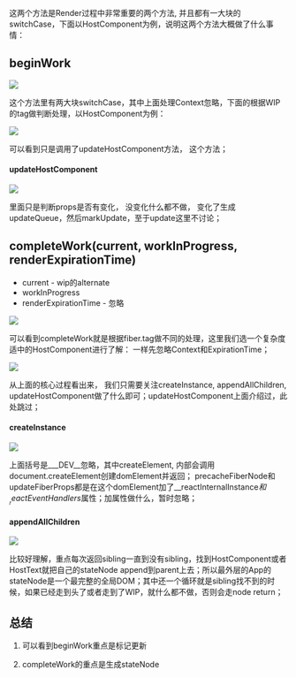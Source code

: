 这两个方法是Render过程中非常重要的两个方法, 并且都有一大块的switchCase，下面以HostComponent为例，说明这两个方法大概做了什么事情：

## beginWork

![](https://img.alicdn.com/tfs/TB1GE3uueL2gK0jSZPhXXahvXXa-479-617.jpg)

这个方法里有两大块switchCase，其中上面处理Context忽略，下面的根据WIP的tag做判断处理，以HostComponent为例：

![](https://img.alicdn.com/tfs/TB1_mIAueH2gK0jSZJnXXaT1FXa-460-51.jpg)

可以看到只是调用了updateHostComponent方法， 这个方法；

#### updateHostComponent

![](https://img.alicdn.com/tfs/TB1hJZxueH2gK0jSZFEXXcqMpXa-666-306.jpg)

里面只是判断props是否有变化， 没变化什么都不做， 变化了生成updateQueue，然后markUpdate，至于update这里不讨论；

## completeWork(current, workInProgress, renderExpirationTime)

* current - wip的alternate
* workInProgress
* renderExpirationTime - 忽略

![](https://img.alicdn.com/tfs/TB1uCgruaL7gK0jSZFBXXXZZpXa-408-630.jpg)

可以看到completeWork就是根据fiber.tag做不同的处理，这里我们选一个复杂度适中的HostComponent进行了解：
一样先忽略Context和ExpirationTime；

![](https://img.alicdn.com/tfs/TB1uZZvuhD1gK0jSZFsXXbldVXa-475-605.jpg)

从上面的核心过程看出来， 我们只需要关注createInstance, appendAllChildren, updateHostComponent做了什么即可；updateHostComponent上面介绍过，此处跳过；

#### createInstance

![](https://img.alicdn.com/tfs/TB1uBsvulv0gK0jSZKbXXbK2FXa-710-325.jpg)

上面括号是___DEV__忽略，其中createElement, 内部会调用document.createElement创建domElement并返回；
precacheFiberNode和updateFiberProps都是在这个domElement加了__reactInternalInstance$和__reactEventHandlers$属性；加属性做什么，暂时忽略；

#### appendAllChildren

![](https://img.alicdn.com/tfs/TB1zmAuuoz1gK0jSZLeXXb9kVXa-670-464.jpg)

比较好理解，重点每次返回sibling一直到没有sibling，找到HostComponent或者HostText就把自己的stateNode append到parent上去；所以最外层的App的stateNode是一个最完整的全局DOM；其中还一个循环就是sibling找不到的时候，如果已经走到头了或者走到了WIP，就什么都不做，否则会走node return；

## 总结

1. 可以看到beginWork重点是标记更新

2. completeWork的重点是生成stateNode